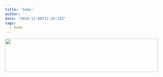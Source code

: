 ```yaml
---
title: 'home'
author: ''
date: "2024-12-08T11:20:19Z"
tags:
  - home
---
```


<link rel="stylesheet" href="styles.css" />

<body>


<p></p>

<img src="/./_index_files/banner.png" alt="" width="100%" height="110px"/>



<p></p>


</body>
</head>
</html>



 
